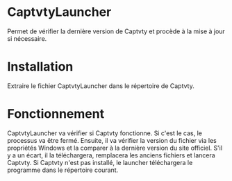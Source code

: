 # CaptvtyLauncher
Permet de vérifier la dernière version de Captvty et procède à la mise à jour si nécessaire.

# Installation
Extraire le fichier CaptvtyLauncher dans le répertoire de Captvty.

# Fonctionnement
CaptvtyLauncher va vérifier si Captvty fonctionne. Si c'est le cas, le processus va être fermé. Ensuite, il va vérifier la version du fichier via les propriétés Windows et la comparer à la dernière version du site officiel. S'il y a un écart, il la téléchargera, remplacera les anciens fichiers et lancera Captvty. Si Captvty n'est pas installé, le launcher téléchargera le programme dans le répertoire courant.
